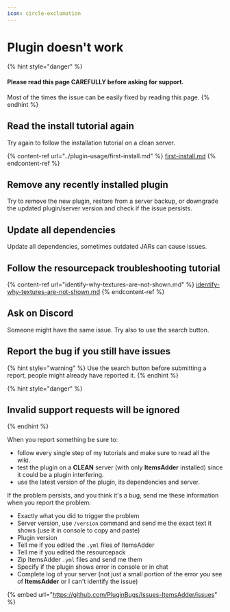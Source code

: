 ```yaml
---
icon: circle-exclamation
---
```


# Plugin doesn't work

{% hint style="danger" %}
#### Please read this page CAREFULLY before asking for support.

Most of the times the issue can be easily fixed by reading this page.
{% endhint %}

## Read the install tutorial again

Try again to follow the installation tutorial on a clean server.

{% content-ref url="../plugin-usage/first-install.md" %}
[first-install.md](../plugin-usage/first-install.md)
{% endcontent-ref %}

## Remove any recently installed plugin

Try to remove the new plugin, restore from a server backup, or downgrade the updated plugin/server version and check if the issue persists.

## Update all dependencies

Update all dependencies, sometimes outdated JARs can cause issues.

## Follow the resourcepack troubleshooting tutorial

{% content-ref url="identify-why-textures-are-not-shown.md" %}
[identify-why-textures-are-not-shown.md](identify-why-textures-are-not-shown.md)
{% endcontent-ref %}

## Ask on Discord

Someone might have the same issue. Try also to use the search button.

## **Report the bug if you still have issues** <a href="#if-you-still-have-problems-please-read-this-and-then-contact-me" id="if-you-still-have-problems-please-read-this-and-then-contact-me"></a>

{% hint style="warning" %}
Use the search button before submitting a report, people might already have reported it.
{% endhint %}

{% hint style="danger" %}
## Invalid support requests will be ignored
{% endhint %}

When you report something be sure to:

* follow every single step of my tutorials and make sure to read all the wiki.&#x20;
* test the plugin on a **CLEAN** server (with only **ItemsAdder** installed) since it could be a plugin interfering.
* use the latest version of the plugin, its dependencies and server.

If the problem persists, and you think it's a bug, send me these information when you report the problem:

* Exactly what you did to trigger the problem
* Server version, use `/version` command and send me the exact text it shows (use it in console to copy and paste)
* Plugin version
* Tell me if you edited the `.yml` files of ItemsAdder
* Tell me if you edited the resourcepack
* Zip ItemsAdder `.yml` files and send me them
* Specify if the plugin shows error in console or in chat
* Complete log of your server (not just a small portion of the error you see of **ItemsAdder** or I can't identify the issue)

{% embed url="https://github.com/PluginBugs/Issues-ItemsAdder/issues" %}
